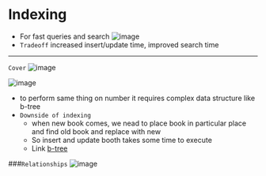 # Indexing
* For fast queries and search
![image](https://user-images.githubusercontent.com/26667491/127133120-0a76b630-d1db-4949-a147-7a46648d7903.png)
* `Tradeoff` increased insert/update time, improved search time 
----
`Cover`
![image](https://user-images.githubusercontent.com/26667491/127132698-f392f7b2-9cef-47e9-b9db-ceade80ed495.png)

![image](https://user-images.githubusercontent.com/26667491/127133892-ea63b2f6-6963-4ff9-bc0a-b1ff61efdefa.png)
* to perform same thing on number it requires complex data structure like b-tree
* `Downside of indexing`
  *  when new book comes, we nead to place book in particular place and find old book and replace with new
  *  So insert and update booth takes some time to execute
  *  Link [b-tree](https://www.codespeedy.com/how-to-implement-binary-tree-in-python/)

###`Relationships`
![image](https://user-images.githubusercontent.com/26667491/127119897-a3099847-fd9d-4122-b08c-fbe423b45dfd.png)
